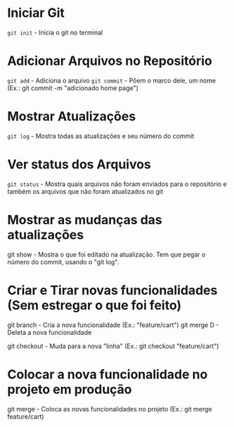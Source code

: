 # Iniciar Git
`git init`   -  Inicia o git no terminal

# Adicionar Arquivos no Repositório
`git add`    -  Adiciona o arquivo
`git commit` -  Põem o marco dele, um nome (Ex.: git commit -m "adicionado home page")

# Mostrar Atualizações
`git log`    -  Mostra todas as atualizações e seu número do commit

# Ver status dos Arquivos
`git status` -  Mostra quais arquivos não foram enviados para o repositório e também os arquivos que não foram
                atualizados no git

# Mostrar as mudanças das atualizações
git show     -  Mostra o que foi editado na atualização. Tem que pegar o número do commit, usando o "git log".

# Criar e Tirar novas funcionalidades (Sem estregar o que foi feito)
git branch   -  Cria a nova funcionalidade (Ex.: "feature/cart")
git merge D  -  Deleta a nova funcionalidade

git checkout -  Muda para a nova "linha" (Ex.: git checkout "feature/cart")

# Colocar a nova funcionalidade no projeto em produção
git merge    -  Coloca as novas funcionalidades no projeto (Ex.: git merge feature/cart)
